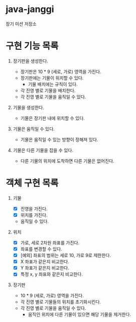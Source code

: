 # java-janggi

장기 미션 저장소

# 구현 기능 목록

1. 장기판을 생성한다.
    - 장기판은 10 * 9 (세로, 가로) 영역을 가진다.
    - 장기판에는 기물이 위치할 수 있다.
        - 기물 배치에는 규칙이 있다.
    - 각 진영 별로 기물을 배치한다.
    - 각 진영 별로 기물을 움직일 수 있다.

2. 기물을 생성한다.
    - 기물은 장기판 내에 위치할 수 있다.

3. 기물은 움직일 수 있다.
    - 기물은 움직일 수 있는 방향이 정해져 있다.

4. 기물은 다른 기물을 잡을 수 있다.
    - 다른 기물의 위치에 도착하면 다른 기물은 없어진다.

# 객체 구현 목록

1. 기물
    - [x] 진영을 가진다.
    - [x] 위치를 가진다.
    - 움직일 수 있다.

2. 위치
    - [x] 가로, 세로 2차원 좌표를 가진다.
    - [x] 좌표를 변경할 수 있다.
    - [x] [예외] 좌표의 범위는 세로 10, 가로 9로 제한한다.
    - [x] X 좌표가 같은지 비교한다.
    - [x] Y 좌표가 같은지 비교한다.
    - [x] 특정 x, y 좌표와 같은지 비교한다.

3. 장기판
    - 10 * 9 (세로, 가로) 영역을 가진다.
    - 각 진영 별로 기물들의 위치를 초기화시킨다.
    - 각 진영 별로 기물을 움직일 수 있다.
        - 움직인 위치에 다른 기물이 있으면 해당 기물을 제거한다.
